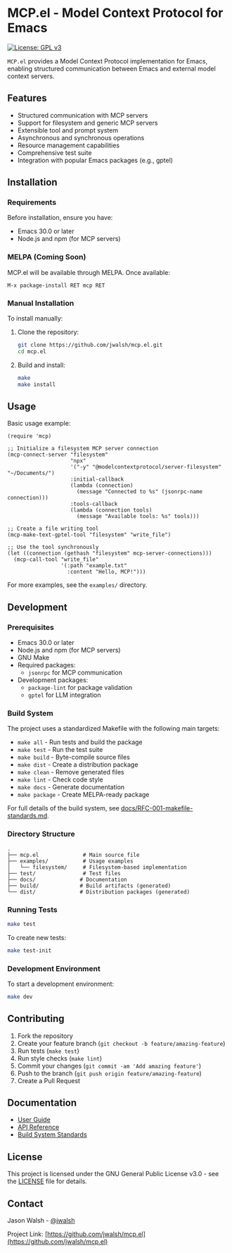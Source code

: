 # MCP.el - Model Context Protocol for Emacs

[![License: GPL v3](https://img.shields.io/badge/License-GPLv3-blue.svg)](https://www.gnu.org/licenses/gpl-3.0)

`MCP.el` provides a Model Context Protocol implementation for Emacs, enabling structured communication between Emacs and external model context servers.

## Features

- Structured communication with MCP servers
- Support for filesystem and generic MCP servers
- Extensible tool and prompt system
- Asynchronous and synchronous operations
- Resource management capabilities
- Comprehensive test suite
- Integration with popular Emacs packages (e.g., gptel)

## Installation

### Requirements

Before installation, ensure you have:
- Emacs 30.0 or later
- Node.js and npm (for MCP servers)

### MELPA (Coming Soon)

MCP.el will be available through MELPA. Once available:

```elisp
M-x package-install RET mcp RET
```

### Manual Installation

To install manually:

1. Clone the repository:
   ```bash
   git clone https://github.com/jwalsh/mcp.el.git
   cd mcp.el
   ```

2. Build and install:
   ```bash
   make
   make install
   ```

## Usage

Basic usage example:

```elisp
(require 'mcp)

;; Initialize a filesystem MCP server connection
(mcp-connect-server "filesystem" 
                    "npx" 
                    '("-y" "@modelcontextprotocol/server-filesystem" "~/Documents/")
                    :initial-callback
                    (lambda (connection)
                      (message "Connected to %s" (jsonrpc-name connection)))
                    :tools-callback
                    (lambda (connection tools)
                      (message "Available tools: %s" tools)))

;; Create a file writing tool
(mcp-make-text-gptel-tool "filesystem" "write_file")

;; Use the tool synchronously
(let ((connection (gethash "filesystem" mcp-server-connections)))
  (mcp-call-tool "write_file" 
                 '(:path "example.txt" 
                   :content "Hello, MCP!")))
```

For more examples, see the `examples/` directory.

## Development

### Prerequisites

- Emacs 30.0 or later
- Node.js and npm (for MCP servers)
- GNU Make
- Required packages:
  - `jsonrpc` for MCP communication
- Development packages:
  - `package-lint` for package validation
  - `gptel` for LLM integration

### Build System

The project uses a standardized Makefile with the following main targets:

- `make all` - Run tests and build the package
- `make test` - Run the test suite
- `make build` - Byte-compile source files
- `make dist` - Create a distribution package
- `make clean` - Remove generated files
- `make lint` - Check code style
- `make docs` - Generate documentation
- `make package` - Create MELPA-ready package

For full details of the build system, see [docs/RFC-001-makefile-standards.md](docs/RFC-001-makefile-standards.md).

### Directory Structure

```
.
├── mcp.el              # Main source file
├── examples/           # Usage examples
│   └── filesystem/     # Filesystem-based implementation
├── test/               # Test files
├── docs/              # Documentation
├── build/             # Build artifacts (generated)
└── dist/              # Distribution packages (generated)
```

### Running Tests

```bash
make test
```

To create new tests:

```bash
make test-init
```

### Development Environment

To start a development environment:

```bash
make dev
```

## Contributing

1. Fork the repository
2. Create your feature branch (`git checkout -b feature/amazing-feature`)
3. Run tests (`make test`)
4. Run style checks (`make lint`)
5. Commit your changes (`git commit -am 'Add amazing feature'`)
6. Push to the branch (`git push origin feature/amazing-feature`)
7. Create a Pull Request

## Documentation

- [User Guide](docs/user-guide.md)
- [API Reference](docs/api-reference.md)
- [Build System Standards](docs/RFC-001-makefile-standards.md)

## License

This project is licensed under the GNU General Public License v3.0 - see the [LICENSE](LICENSE) file for details.

## Contact

Jason Walsh - [@jwalsh](https://github.com/jwalsh)

Project Link: [https://github.com/jwalsh/mcp.el](https://github.com/jwalsh/mcp.el)